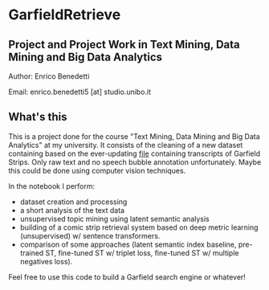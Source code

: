 # GarfieldRetrieve

## Project and Project Work in Text Mining, Data Mining and Big Data Analytics

Author: Enrico Benedetti

Email: enrico.benedetti5 [at] studio.unibo.it


## What's this

This is a project done for the course "Text Mining, Data Mining and Big Data Analytics" at my university. It consists of the cleaning of a new dataset containing
based on the ever-updating [file](http://john.ccac.rwth-aachen.de:8000/ftp/dilbert/garfield.txt) containing transcripts of Garfield Strips. Only raw text and no speech bubble 
annotation unfortunately. Maybe this could be done using computer vision techniques.

In the notebook I perform:
- dataset creation and processing
- a short analysis of the text data
- unsupervised topic mining using latent semantic analysis
- building of a comic strip retrieval system based on deep metric learning (unsupervised) w/ sentence transformers.
- comparison of some approaches (latent semantic index baseline, pre-trained ST, fine-tuned ST w/ triplet loss, fine-tuned ST w/ multiple negatives loss).

Feel free to use this code to build a Garfield search engine or whatever!
